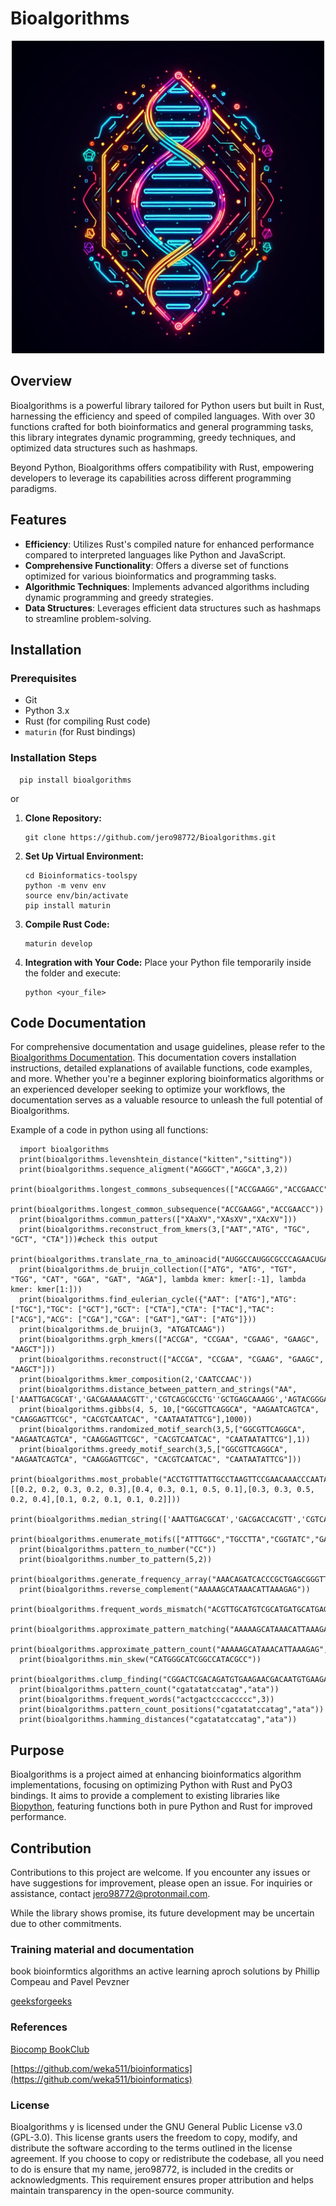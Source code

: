 # Bioalgorithms
<p align="center"><img src="https://raw.githubusercontent.com/jero98772/Bioalgorithms/main/docs/logo.jpeg" width="500" height="500"></p>

## Overview
Bioalgorithms is a powerful library tailored for Python users but built in Rust, harnessing the efficiency and speed of compiled languages. With over 30 functions crafted for both bioinformatics and general programming tasks, this library integrates dynamic programming, greedy techniques, and optimized data structures such as hashmaps.

Beyond Python, Bioalgorithms offers compatibility with Rust, empowering developers to leverage its capabilities across different programming paradigms.

## Features

- **Efficiency**: Utilizes Rust's compiled nature for enhanced performance compared to interpreted languages like Python and JavaScript.
- **Comprehensive Functionality**: Offers a diverse set of functions optimized for various bioinformatics and programming tasks.
- **Algorithmic Techniques**: Implements advanced algorithms including dynamic programming and greedy strategies.
- **Data Structures**: Leverages efficient data structures such as hashmaps to streamline problem-solving.

## Installation

### Prerequisites

- Git
- Python 3.x
- Rust (for compiling Rust code)
- `maturin` (for Rust bindings)

### Installation Steps

      pip install bioalgorithms

or 

1. **Clone Repository:**
   ```
   git clone https://github.com/jero98772/Bioalgorithms.git
   ```

2. **Set Up Virtual Environment:**
   ```
   cd Bioinformatics-toolspy
   python -m venv env
   source env/bin/activate
   pip install maturin
   ```

3. **Compile Rust Code:**
   ```
   maturin develop
   ```

4. **Integration with Your Code:**
   Place your Python file temporarily inside the folder and execute:
   ```
   python <your_file>
   ```

## Code Documentation

For comprehensive documentation and usage guidelines, please refer to the [Bioalgorithms Documentation](https://github.com/jero98772/Bioalgorithms/blob/main/docs/Functions_documentation.md). This documentation covers installation instructions, detailed explanations of available functions, code examples, and more. Whether you're a beginner exploring bioinformatics algorithms or an experienced developer seeking to optimize your workflows, the documentation serves as a valuable resource to unleash the full potential of Bioalgorithms.

Example of a code in python using all functions:

      import bioalgorithms
      print(bioalgorithms.levenshtein_distance("kitten","sitting"))
      print(bioalgorithms.sequence_aligment("AGGGCT","AGGCA",3,2))
      print(bioalgorithms.longest_commons_subsequences(["ACCGAAGG","ACCGAACC","CCACCGAAGG","GGACCGAACC"]))
      print(bioalgorithms.longest_common_subsequence("ACCGAAGG","ACCGAACC"))
      print(bioalgorithms.commun_patters(["XAaXV","XAsXV","XAcXV"]))
      print(bioalgorithms.reconstruct_from_kmers(3,["AAT","ATG", "TGC", "GCT", "CTA"]))#check this output
      print(bioalgorithms.translate_rna_to_aminoacid("AUGGCCAUGGCGCCCAGAACUGAGAUCAAUAGUACCCGUAUUAACGGGUGA"))
      print(bioalgorithms.de_bruijn_collection(["ATG", "ATG", "TGT", "TGG", "CAT", "GGA", "GAT", "AGA"], lambda kmer: kmer[:-1], lambda kmer: kmer[1:]))
      print(bioalgorithms.find_eulerian_cycle({"AAT": ["ATG"],"ATG": ["TGC"],"TGC": ["GCT"],"GCT": ["CTA"],"CTA": ["TAC"],"TAC": ["ACG"],"ACG": ["CGA"],"CGA": ["GAT"],"GAT": ["ATG"]}))
      print(bioalgorithms.de_bruijn(3, "ATGATCAAG"))
      print(bioalgorithms.grph_kmers(["ACCGA", "CCGAA", "CGAAG", "GAAGC", "AAGCT"]))
      print(bioalgorithms.reconstruct(["ACCGA", "CCGAA", "CGAAG", "GAAGC", "AAGCT"]))
      print(bioalgorithms.kmer_composition(2,'CAATCCAAC'))
      print(bioalgorithms.distance_between_pattern_and_strings("AA",['AAATTGACGCAT','GACGAAAAACGTT','CGTCAGCGCCTG''GCTGAGCAAAGG','AGTACGGGACAG']))
      print(bioalgorithms.gibbs(4, 5, 10,["GGCGTTCAGGCA", "AAGAATCAGTCA", "CAAGGAGTTCGC", "CACGTCAATCAC", "CAATAATATTCG"],1000))
      print(bioalgorithms.randomized_motif_search(3,5,["GGCGTTCAGGCA", "AAGAATCAGTCA", "CAAGGAGTTCGC", "CACGTCAATCAC", "CAATAATATTCG"],1))
      print(bioalgorithms.greedy_motif_search(3,5,["GGCGTTCAGGCA", "AAGAATCAGTCA", "CAAGGAGTTCGC", "CACGTCAATCAC", "CAATAATATTCG"]))
      print(bioalgorithms.most_probable("ACCTGTTTATTGCCTAAGTTCCGAACAAACCCAATATAGCCCGAGGGCCT",5,[[0.2, 0.2, 0.3, 0.2, 0.3],[0.4, 0.3, 0.1, 0.5, 0.1],[0.3, 0.3, 0.5, 0.2, 0.4],[0.1, 0.2, 0.1, 0.1, 0.2]]))
      print(bioalgorithms.median_string(['AAATTGACGCAT','GACGACCACGTT','CGTCAGCGCCTG''GCTGAGCACCGG','AGTACGGGACAG'],6))
      print(bioalgorithms.enumerate_motifs(["ATTTGGC","TGCCTTA","CGGTATC","GAAAATT"],3,1))
      print(bioalgorithms.pattern_to_number("CC"))
      print(bioalgorithms.number_to_pattern(5,2))
      print(bioalgorithms.generate_frequency_array("AAACAGATCACCCGCTGAGCGGGTTATCTGTT",1))
      print(bioalgorithms.reverse_complement("AAAAAGCATAAACATTAAAGAG"))
      print(bioalgorithms.frequent_words_mismatch("ACGTTGCATGTCGCATGATGCATGAGAGCT",4,1))
      print(bioalgorithms.approximate_pattern_matching("AAAAAGCATAAACATTAAAGAG","AAAAA",0))
      print(bioalgorithms.approximate_pattern_count("AAAAAGCATAAACATTAAAGAG","AAAAA",0))
      print(bioalgorithms.min_skew("CATGGGCATCGGCCATACGCC"))
      print(bioalgorithms.clump_finding("CGGACTCGACAGATGTGAAGAACGACAATGTGAAGACTCGACACGACAGAGTGAAGAGAAGAG",5,50,4))
      print(bioalgorithms.pattern_count("cgatatatccatag","ata"))
      print(bioalgorithms.frequent_words("actgactcccaccccc",3))
      print(bioalgorithms.pattern_count_positions("cgatatatccatag","ata"))
      print(bioalgorithms.hamming_distances("cgatatatccatag","ata"))



## Purpose

Bioalgorithms is a project aimed at enhancing bioinformatics algorithm implementations, focusing on optimizing Python with Rust and PyO3 bindings. It aims to provide a complement to existing libraries like [Biopython](https://github.com/biopython/biopython), featuring functions both in pure Python and Rust for improved performance.

## Contribution

Contributions to this project are welcome. If you encounter any issues or have suggestions for improvement, please open an issue. For inquiries or assistance, contact [jero98772@protonmail.com](mailto:jero98772@protonmail.com).

While the library shows promise, its future development may be uncertain due to other commitments.


### Training material and documentation

book bioinformtics algorithms an active learning aproch solutions by Phillip Compeau and Pavel Pevzner

[geeksforgeeks](www.geeksforgeeks.org)

### References

[Biocomp BookClub ](https://github.com/juanjo255/Biocomp-BookClub)

[https://github.com/weka511/bioinformatics](https://github.com/weka511/bioinformatics)

### License

Bioalgorithms y is licensed under the GNU General Public License v3.0 (GPL-3.0). This license grants users the freedom to copy, modify, and distribute the software according to the terms outlined in the license agreement. If you choose to copy or redistribute the codebase, all you need to do is ensure that my name, jero98772, is included in the credits or acknowledgments. This requirement ensures proper attribution and helps maintain transparency in the open-source community.
